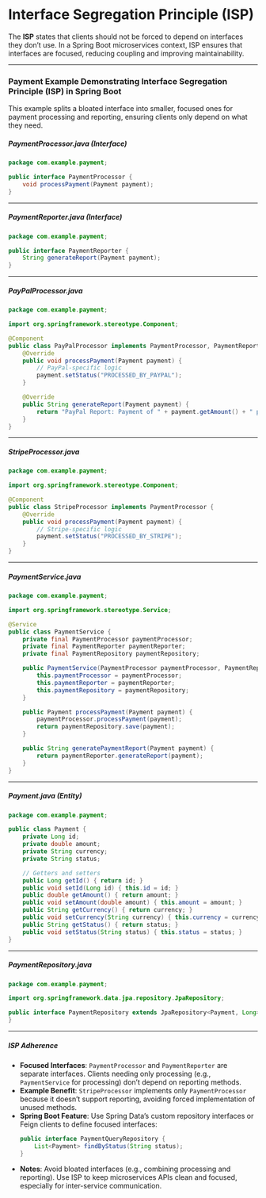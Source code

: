 # Interface Segregation Principle (ISP)

The **ISP** states that clients should not be forced to depend on interfaces they don’t use. In a Spring Boot microservices context, ISP ensures that interfaces are focused, reducing coupling and improving maintainability.

---

### Payment Example Demonstrating Interface Segregation Principle (ISP) in Spring Boot

This example splits a bloated interface into smaller, focused ones for payment processing and reporting, ensuring clients only depend on what they need.

##### PaymentProcessor.java (Interface)

```java
package com.example.payment;

public interface PaymentProcessor {
    void processPayment(Payment payment);
}
```

---

##### PaymentReporter.java (Interface)

```java
package com.example.payment;

public interface PaymentReporter {
    String generateReport(Payment payment);
}
```

---

##### PayPalProcessor.java

```java
package com.example.payment;

import org.springframework.stereotype.Component;

@Component
public class PayPalProcessor implements PaymentProcessor, PaymentReporter {
    @Override
    public void processPayment(Payment payment) {
        // PayPal-specific logic
        payment.setStatus("PROCESSED_BY_PAYPAL");
    }

    @Override
    public String generateReport(Payment payment) {
        return "PayPal Report: Payment of " + payment.getAmount() + " processed.";
    }
}
```

---

##### StripeProcessor.java

```java
package com.example.payment;

import org.springframework.stereotype.Component;

@Component
public class StripeProcessor implements PaymentProcessor {
    @Override
    public void processPayment(Payment payment) {
        // Stripe-specific logic
        payment.setStatus("PROCESSED_BY_STRIPE");
    }
}
```

---

##### PaymentService.java

```java
package com.example.payment;

import org.springframework.stereotype.Service;

@Service
public class PaymentService {
    private final PaymentProcessor paymentProcessor;
    private final PaymentReporter paymentReporter;
    private final PaymentRepository paymentRepository;

    public PaymentService(PaymentProcessor paymentProcessor, PaymentReporter paymentReporter, PaymentRepository paymentRepository) {
        this.paymentProcessor = paymentProcessor;
        this.paymentReporter = paymentReporter;
        this.paymentRepository = paymentRepository;
    }

    public Payment processPayment(Payment payment) {
        paymentProcessor.processPayment(payment);
        return paymentRepository.save(payment);
    }

    public String generatePaymentReport(Payment payment) {
        return paymentReporter.generateReport(payment);
    }
}
```

---

##### Payment.java (Entity)

```java
package com.example.payment;

public class Payment {
    private Long id;
    private double amount;
    private String currency;
    private String status;

    // Getters and setters
    public Long getId() { return id; }
    public void setId(Long id) { this.id = id; }
    public double getAmount() { return amount; }
    public void setAmount(double amount) { this.amount = amount; }
    public String getCurrency() { return currency; }
    public void setCurrency(String currency) { this.currency = currency; }
    public String getStatus() { return status; }
    public void setStatus(String status) { this.status = status; }
}
```

---

##### PaymentRepository.java

```java
package com.example.payment;

import org.springframework.data.jpa.repository.JpaRepository;

public interface PaymentRepository extends JpaRepository<Payment, Long> {
}
```

---

##### ISP Adherence

- **Focused Interfaces**: `PaymentProcessor` and `PaymentReporter` are separate interfaces. Clients needing only processing (e.g., `PaymentService` for processing) don’t depend on reporting methods.
- **Example Benefit**: `StripeProcessor` implements only `PaymentProcessor` because it doesn’t support reporting, avoiding forced implementation of unused methods.
- **Spring Boot Feature**: Use Spring Data’s custom repository interfaces or Feign clients to define focused interfaces:
  ```java
  public interface PaymentQueryRepository {
      List<Payment> findByStatus(String status);
  }
  ```
- **Notes**: Avoid bloated interfaces (e.g., combining processing and reporting). Use ISP to keep microservices APIs clean and focused, especially for inter-service communication.
